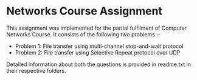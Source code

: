 # Networks Course Assignment

This assignment was implemented for the partial fulfilment of Computer Networks Course. It consists of the following two problems :-
- Problem 1: File transfer using multi-channel stop-and-wait protocol
- Problem 2: File transfer using Selective Repeat protocol over UDP

Detailed information about both the questions is provided in readme.txt in their respective folders.
